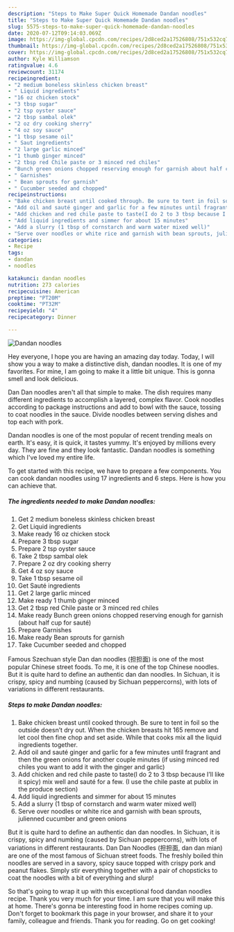 ```yaml
---
description: "Steps to Make Super Quick Homemade Dandan noodles"
title: "Steps to Make Super Quick Homemade Dandan noodles"
slug: 5575-steps-to-make-super-quick-homemade-dandan-noodles
date: 2020-07-12T09:14:03.069Z
image: https://img-global.cpcdn.com/recipes/2d8ced2a17526808/751x532cq70/dandan-noodles-recipe-main-photo.jpg
thumbnail: https://img-global.cpcdn.com/recipes/2d8ced2a17526808/751x532cq70/dandan-noodles-recipe-main-photo.jpg
cover: https://img-global.cpcdn.com/recipes/2d8ced2a17526808/751x532cq70/dandan-noodles-recipe-main-photo.jpg
author: Kyle Williamson
ratingvalue: 4.6
reviewcount: 31174
recipeingredient:
- "2 medium boneless skinless chicken breast"
- " Liquid ingredients"
- "16 oz chicken stock"
- "3 tbsp sugar"
- "2 tsp oyster sauce"
- "2 tbsp sambal olek"
- "2 oz dry cooking sherry"
- "4 oz soy sauce"
- "1 tbsp sesame oil"
- " Saut ingredients"
- "2 large garlic minced"
- "1 thumb ginger minced"
- "2 tbsp red Chile paste or 3 minced red chiles"
- "Bunch green onions chopped reserving enough for garnish about half cup for saut"
- " Garnishes"
- " Bean sprouts for garnish"
- " Cucumber seeded and chopped"
recipeinstructions:
- "Bake chicken breast until cooked through. Be sure to tent in foil so the outside doesn’t dry out. When the chicken breasts hit 165 remove and let cool then fine chop and set aside. While that cooks mix all the liquid ingredients together."
- "Add oil and sauté ginger and garlic for a few minutes until fragrant and then the green onions for another couple minutes (if using minced red chiles you want to add it with the ginger and garlic)"
- "Add chicken and red chile paste to taste(I do 2 to 3 tbsp because I’ll like it spicy) mix well and sauté for a few. (I use the chile paste at publix in the produce section)"
- "Add liquid ingredients and simmer for about 15 minutes"
- "Add a slurry (1 tbsp of cornstarch and warm water mixed well)"
- "Serve over noodles or white rice and garnish with bean sprouts, julienned cucumber and green onions"
categories:
- Recipe
tags:
- dandan
- noodles

katakunci: dandan noodles 
nutrition: 273 calories
recipecuisine: American
preptime: "PT20M"
cooktime: "PT32M"
recipeyield: "4"
recipecategory: Dinner

---
```



![Dandan noodles](https://img-global.cpcdn.com/recipes/2d8ced2a17526808/751x532cq70/dandan-noodles-recipe-main-photo.jpg)

Hey everyone, I hope you are having an amazing day today. Today, I will show you a way to make a distinctive dish, dandan noodles. It is one of my favorites. For mine, I am going to make it a little bit unique. This is gonna smell and look delicious.

Dan Dan noodles aren&#39;t all that simple to make. The dish requires many different ingredients to accomplish a layered, complex flavor. Cook noodles according to package instructions and add to bowl with the sauce, tossing to coat noodles in the sauce. Divide noodles between serving dishes and top each with pork.

Dandan noodles is one of the most popular of recent trending meals on earth. It's easy, it is quick, it tastes yummy. It's enjoyed by millions every day. They are fine and they look fantastic. Dandan noodles is something which I've loved my entire life.


To get started with this recipe, we have to prepare a few components. You can cook dandan noodles using 17 ingredients and 6 steps. Here is how you can achieve that.

<!--inarticleads1-->

##### The ingredients needed to make Dandan noodles:

1. Get 2 medium boneless skinless chicken breast
1. Get  Liquid ingredients
1. Make ready 16 oz chicken stock
1. Prepare 3 tbsp sugar
1. Prepare 2 tsp oyster sauce
1. Take 2 tbsp sambal olek
1. Prepare 2 oz dry cooking sherry
1. Get 4 oz soy sauce
1. Take 1 tbsp sesame oil
1. Get  Sauté ingredients
1. Get 2 large garlic minced
1. Make ready 1 thumb ginger minced
1. Get 2 tbsp red Chile paste or 3 minced red chiles
1. Make ready Bunch green onions chopped reserving enough for garnish (about half cup for sauté)
1. Prepare  Garnishes
1. Make ready  Bean sprouts for garnish
1. Take  Cucumber seeded and chopped


Famous Szechuan style Dan dan noodles (担担面) is one of the most popular Chinese street foods. To me, it is one of the top Chinese noodles. But it is quite hard to define an authentic dan dan noodles. In Sichuan, it is crispy, spicy and numbing (caused by Sichuan peppercorns), with lots of variations in different restaurants. 

<!--inarticleads2-->

##### Steps to make Dandan noodles:

1. Bake chicken breast until cooked through. Be sure to tent in foil so the outside doesn’t dry out. When the chicken breasts hit 165 remove and let cool then fine chop and set aside. While that cooks mix all the liquid ingredients together.
1. Add oil and sauté ginger and garlic for a few minutes until fragrant and then the green onions for another couple minutes (if using minced red chiles you want to add it with the ginger and garlic)
1. Add chicken and red chile paste to taste(I do 2 to 3 tbsp because I’ll like it spicy) mix well and sauté for a few. (I use the chile paste at publix in the produce section)
1. Add liquid ingredients and simmer for about 15 minutes
1. Add a slurry (1 tbsp of cornstarch and warm water mixed well)
1. Serve over noodles or white rice and garnish with bean sprouts, julienned cucumber and green onions


But it is quite hard to define an authentic dan dan noodles. In Sichuan, it is crispy, spicy and numbing (caused by Sichuan peppercorns), with lots of variations in different restaurants. Dan Dan Noodles (担担面, dan dan mian) are one of the most famous of Sichuan street foods. The freshly boiled thin noodles are served in a savory, spicy sauce topped with crispy pork and peanut flakes. Simply stir everything together with a pair of chopsticks to coat the noodles with a bit of everything and slurp! 

So that's going to wrap it up with this exceptional food dandan noodles recipe. Thank you very much for your time. I am sure that you will make this at home. There's gonna be interesting food in home recipes coming up. Don't forget to bookmark this page in your browser, and share it to your family, colleague and friends. Thank you for reading. Go on get cooking!
